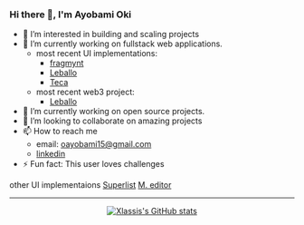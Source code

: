 ### Hi there 👋, I'm Ayobami Oki

- 👀 I’m interested in building and scaling projects
- 🔭 I’m currently working on fullstack web applications.
  - most recent UI implementations:
    - [fragmynt](https://fragmynt.vercel.app/)
    - [Leballo](https://xlassix.github.io/Leballo/)
    - [Teca](https://xlassix.github.io/Teca/)
  - most recent web3 project:
    - [Leballo](https://Leballo-35545.web.app/)
- 🌱 I’m currently working on open source projects.
- 👯 I’m looking to collaborate on amazing projects
- 📫 How to reach me
  - email: [oayobami15@gmail.com](mailto:oayobami15@gmail.com)
  - [linkedin](https://www.linkedin.com/in/xlassix/)
- ⚡ Fun fact: This user loves challenges


other UI implementaions
[Superlist](https://xlassix.github.io/UI-UX-design-implementations/)
[M. editor](https://xlassix.github.io/UI-UX-design-implementations/M.%20editor/)


---
<div align="center">
  
[![ Xlassis's GitHub stats](https://github-readme-stats.vercel.app/api?username=xlassix&show_icons=true&theme=dark&border_radius)](https://github.com/xlassix)

</div>

